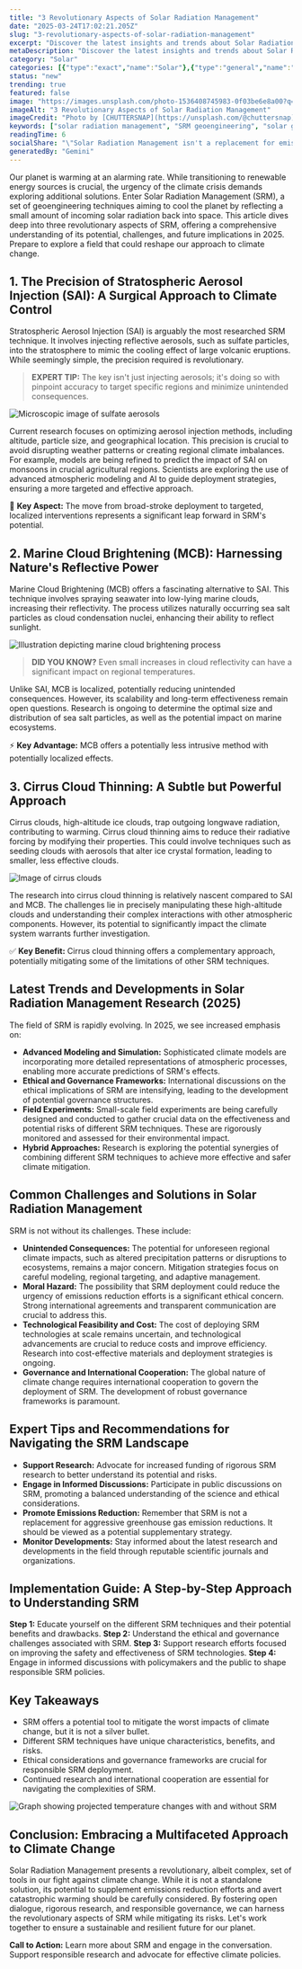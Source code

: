 ```yaml
---
title: "3 Revolutionary Aspects of Solar Radiation Management"
date: "2025-03-24T17:02:21.205Z"
slug: "3-revolutionary-aspects-of-solar-radiation-management"
excerpt: "Discover the latest insights and trends about Solar Radiation Management. This comprehensive guide covers everything you need to know about Solar Radiation Management in 2025."
metaDescription: "Discover the latest insights and trends about Solar Radiation Management. This comprehensive guide covers everything you need to know about Solar Radiation..."
category: "Solar"
categories: [{"type":"exact","name":"Solar"},{"type":"general","name":"Climate Science"},{"type":"medium","name":"Geoengineering"},{"type":"specific","name":"Stratospheric Aerosols"},{"type":"niche","name":"Aerosol Injection"}]
status: "new"
trending: true
featured: false
image: "https://images.unsplash.com/photo-1536408745983-0f03be6e8a00?q=85&w=1200&fit=max&fm=webp&auto=compress"
imageAlt: "3 Revolutionary Aspects of Solar Radiation Management"
imageCredit: "Photo by [CHUTTERSNAP](https://unsplash.com/@chuttersnap) on Unsplash"
keywords: ["solar radiation management", "SRM geoengineering", "solar geoengineering techniques", "climate change solar radiation management", "cost of solar radiation management", "benefits of solar radiation management", "solar radiation management risks", "solar radiation management research", "best solar radiation management solutions", "buy solar radiation management equipment"]
readingTime: 6
socialShare: "\"Solar Radiation Management isn't a replacement for emissions reduction, but it might be the safety net we need to avoid climate catastrophe.  The precision and ethical considerations involved are revolutionary.\""
generatedBy: "Gemini"
---
```




Our planet is warming at an alarming rate.  While transitioning to renewable energy sources is crucial, the urgency of the climate crisis demands exploring additional solutions.  Enter Solar Radiation Management (SRM), a set of geoengineering techniques aiming to cool the planet by reflecting a small amount of incoming solar radiation back into space.  This article dives deep into three revolutionary aspects of SRM, offering a comprehensive understanding of its potential, challenges, and future implications in 2025.  Prepare to explore a field that could reshape our approach to climate change.

## 1.  The Precision of Stratospheric Aerosol Injection (SAI): A Surgical Approach to Climate Control

Stratospheric Aerosol Injection (SAI) is arguably the most researched SRM technique. It involves injecting reflective aerosols, such as sulfate particles, into the stratosphere to mimic the cooling effect of large volcanic eruptions.  While seemingly simple, the precision required is revolutionary.

> **EXPERT TIP:**  The key isn't just injecting aerosols; it's doing so with pinpoint accuracy to target specific regions and minimize unintended consequences.

![Microscopic image of sulfate aerosols](https://images.unsplash.com/photo-1559302504-64aae6ca6b6d?q=85&w=1200&fit=max&fm=webp&auto=compress)

Current research focuses on optimizing aerosol injection methods, including altitude, particle size, and geographical location.  This precision is crucial to avoid disrupting weather patterns or creating regional climate imbalances.  For example, models are being refined to predict the impact of SAI on monsoons in crucial agricultural regions.  Scientists are exploring the use of advanced atmospheric modeling and AI to guide deployment strategies, ensuring a more targeted and effective approach.

🔑 **Key Aspect:**  The move from broad-stroke deployment to targeted, localized interventions represents a significant leap forward in SRM's potential.

## 2. Marine Cloud Brightening (MCB): Harnessing Nature's Reflective Power

Marine Cloud Brightening (MCB) offers a fascinating alternative to SAI. This technique involves spraying seawater into low-lying marine clouds, increasing their reflectivity.  The process utilizes naturally occurring sea salt particles as cloud condensation nuclei, enhancing their ability to reflect sunlight.

![Illustration depicting marine cloud brightening process](https://images.unsplash.com/photo-1536408745983-0f03be6e8a00?q=85&w=1200&fit=max&fm=webp&auto=compress)

> **DID YOU KNOW?**  Even small increases in cloud reflectivity can have a significant impact on regional temperatures.

Unlike SAI, MCB is localized, potentially reducing unintended consequences.  However, its scalability and long-term effectiveness remain open questions.  Research is ongoing to determine the optimal size and distribution of sea salt particles, as well as the potential impact on marine ecosystems.

⚡ **Key Advantage:**  MCB offers a potentially less intrusive method with potentially localized effects.

## 3.  Cirrus Cloud Thinning:  A Subtle but Powerful Approach

Cirrus clouds, high-altitude ice clouds, trap outgoing longwave radiation, contributing to warming.  Cirrus cloud thinning aims to reduce their radiative forcing by modifying their properties.  This could involve techniques such as seeding clouds with aerosols that alter ice crystal formation, leading to smaller, less effective clouds.

![Image of cirrus clouds](https://images.unsplash.com/photo-1497440001374-f26997328c1b?q=85&w=1200&fit=max&fm=webp&auto=compress)

The research into cirrus cloud thinning is relatively nascent compared to SAI and MCB.  The challenges lie in precisely manipulating these high-altitude clouds and understanding their complex interactions with other atmospheric components.  However, its potential to significantly impact the climate system warrants further investigation.

✅ **Key Benefit:**  Cirrus cloud thinning offers a complementary approach, potentially mitigating some of the limitations of other SRM techniques.

## Latest Trends and Developments in Solar Radiation Management Research (2025)

The field of SRM is rapidly evolving.  In 2025, we see increased emphasis on:

* **Advanced Modeling and Simulation:**  Sophisticated climate models are incorporating more detailed representations of atmospheric processes, enabling more accurate predictions of SRM's effects.
* **Ethical and Governance Frameworks:**  International discussions on the ethical implications of SRM are intensifying, leading to the development of potential governance structures.
* **Field Experiments:**  Small-scale field experiments are being carefully designed and conducted to gather crucial data on the effectiveness and potential risks of different SRM techniques.  These are rigorously monitored and assessed for their environmental impact.
* **Hybrid Approaches:**  Research is exploring the potential synergies of combining different SRM techniques to achieve more effective and safer climate mitigation.

##  Common Challenges and Solutions in Solar Radiation Management

SRM is not without its challenges.  These include:

* **Unintended Consequences:**  The potential for unforeseen regional climate impacts, such as altered precipitation patterns or disruptions to ecosystems, remains a major concern.  Mitigation strategies focus on careful modeling, regional targeting, and adaptive management.
* **Moral Hazard:**  The possibility that SRM deployment could reduce the urgency of emissions reduction efforts is a significant ethical concern.  Strong international agreements and transparent communication are crucial to address this.
* **Technological Feasibility and Cost:**  The cost of deploying SRM technologies at scale remains uncertain, and technological advancements are crucial to reduce costs and improve efficiency.  Research into cost-effective materials and deployment strategies is ongoing.
* **Governance and International Cooperation:**  The global nature of climate change requires international cooperation to govern the deployment of SRM.  The development of robust governance frameworks is paramount.

##  Expert Tips and Recommendations for Navigating the SRM Landscape

* **Support Research:**  Advocate for increased funding of rigorous SRM research to better understand its potential and risks.
* **Engage in Informed Discussions:**  Participate in public discussions on SRM, promoting a balanced understanding of the science and ethical considerations.
* **Promote Emissions Reduction:**  Remember that SRM is not a replacement for aggressive greenhouse gas emission reductions.  It should be viewed as a potential supplementary strategy.
* **Monitor Developments:**  Stay informed about the latest research and developments in the field through reputable scientific journals and organizations.

##  Implementation Guide:  A Step-by-Step Approach to Understanding SRM

**Step 1:**  Educate yourself on the different SRM techniques and their potential benefits and drawbacks.
**Step 2:**  Understand the ethical and governance challenges associated with SRM.
**Step 3:**  Support research efforts focused on improving the safety and effectiveness of SRM technologies.
**Step 4:**  Engage in informed discussions with policymakers and the public to shape responsible SRM policies.

## Key Takeaways

* SRM offers a potential tool to mitigate the worst impacts of climate change, but it is not a silver bullet.
* Different SRM techniques have unique characteristics, benefits, and risks.
* Ethical considerations and governance frameworks are crucial for responsible SRM deployment.
* Continued research and international cooperation are essential for navigating the complexities of SRM.

![Graph showing projected temperature changes with and without SRM](https://images.unsplash.com/photo-1583345237708-add35a664d77?q=85&w=1200&fit=max&fm=webp&auto=compress)

## Conclusion:  Embracing a Multifaceted Approach to Climate Change

Solar Radiation Management presents a revolutionary, albeit complex, set of tools in our fight against climate change.  While it is not a standalone solution, its potential to supplement emissions reduction efforts and avert catastrophic warming should be carefully considered.  By fostering open dialogue, rigorous research, and responsible governance, we can harness the revolutionary aspects of SRM while mitigating its risks.  Let's work together to ensure a sustainable and resilient future for our planet.

**Call to Action:**  Learn more about SRM and engage in the conversation.  Support responsible research and advocate for effective climate policies.


